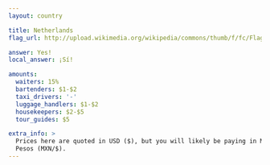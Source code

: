 ```yaml
---
layout: country

title: Netherlands
flag_url: http://upload.wikimedia.org/wikipedia/commons/thumb/f/fc/Flag_of_Mexico.svg/840px-Flag_of_Mexico.svg.png

answer: Yes!
local_answer: ¡Sí!

amounts:
  waiters: 15%
  bartenders: $1-$2
  taxi_drivers: '-'
  luggage_handlers: $1-$2
  housekeepers: $2-$5
  tour_guides: $5

extra_info: >
  Prices here are quoted in USD ($), but you will likely be paying in Mexican
  Pesos (MXN/$).
---
```

